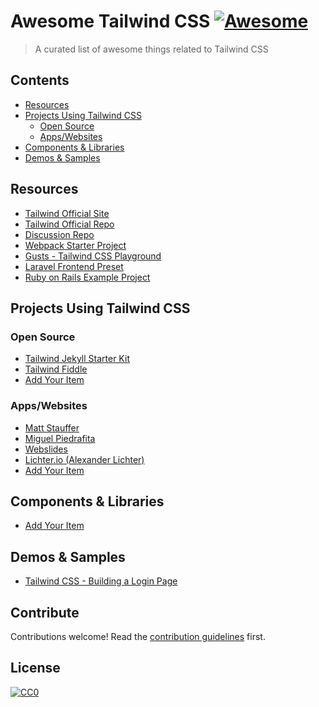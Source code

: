 # Awesome Tailwind CSS [![Awesome](https://awesome.re/badge.svg)](https://awesome.re)

> A curated list of awesome things related to Tailwind CSS


## Contents

- [Resources](#resources)
- [Projects Using Tailwind CSS](#projects-using-tailwind-css)
  - [Open Source](#open-source)
  - [Apps/Websites](#appswebsites)
- [Components & Libraries](#components--libraries)
- [Demos & Samples](#demos--samples)


## Resources

- [Tailwind Official Site](https://tailwindcss.com)
- [Tailwind Official Repo](https://github.com/tailwindcss/tailwindcss)
- [Discussion Repo](https://github.com/tailwindcss/discuss)
- [Webpack Starter Project](https://github.com/tailwindcss/webpack-starter)
- [Gusts - Tailwind CSS Playground](https://gustscss.com/)
- [Laravel Frontend Preset](https://github.com/laravel-frontend-presets/tailwindcss)
- [Ruby on Rails Example Project](https://github.com/jvanbaarsen/tailwindcss-rails-example)


## Projects Using Tailwind CSS

### Open Source

- [Tailwind Jekyll Starter Kit](https://github.com/taylorbryant/tailwind-jekyll)
- [Tailwind Fiddle](https://tailwind.unravel.eu)
- [Add Your Item](https://github.com/merchedhq/awesome-tailwindcss/pulls)

### Apps/Websites

- [Matt Stauffer](https://mattstauffer.com/)
- [Miguel Piedrafita](https://miguelpiedrafita.com/)
- [Webslides](https://slides.zone)
- [Lichter.io (Alexander Lichter)](https://lichter.io)
- [Add Your Item](https://github.com/merchedhq/awesome-tailwindcss/pulls)


## Components & Libraries

- [Add Your Item](https://github.com/merchedhq/awesome-tailwindcss/pulls)


## Demos & Samples

- [Tailwind CSS - Building a Login Page](https://mustafaaloko.github.io/2017/tailwind-css-building-a-login-page/)


## Contribute

Contributions welcome! Read the [contribution guidelines](contributing.md) first.


## License

[![CC0](http://mirrors.creativecommons.org/presskit/buttons/88x31/svg/cc-zero.svg)](http://creativecommons.org/publicdomain/zero/1.0)
